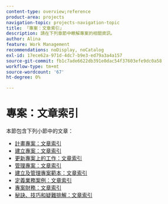 ```yaml
---
content-type: overview;reference
product-area: projects
navigation-topic: projects-navigation-topic
title: 「專案：文章索引」
description: 請在下列章節中瞭解專案的相關資訊。
author: Alina
feature: Work Management
recommendations: noDisplay, noCatalog
exl-id: 17ece62a-971d-4dc7-b9e3-ed79a3a4a157
source-git-commit: fb1c7ade6622db391e0dac54f37603efe9dc0a58
workflow-type: tm+mt
source-wordcount: '67'
ht-degree: 0%

---
```


# 專案：文章索引

<!-- Audited: 12/2023 -->

本節包含下列小節中的文章：

* [計畫專案：文章索引](../../manage-work/projects/planning-a-project/plan-project-overview.md)
* [建立專案：文章索引](../../manage-work/projects/create-projects/create-projects-overview.md)
* [更新專案上的工作：文章索引](../../manage-work/projects/updating-work-in-a-project/update-work-on-project.md)
* [管理專案：文章索引](../../manage-work/projects/manage-projects/manage-projects-overview.md)
* [建立及管理專案範本：文章索引](../../manage-work/projects/create-and-manage-templates/create-manage-templates.md)
* [定義業務案例：文章索引](../../manage-work/projects/define-a-business-case/define-business-case.md)
* [專案財務：文章索引](../../manage-work/projects/project-finances/project-finances-overview.md)
* [秘訣、技巧和疑難排解：文章索引](../../manage-work/projects/tips-tricks-and-troubleshooting/tips-tricks-troubleshooting-for-projects.md)
